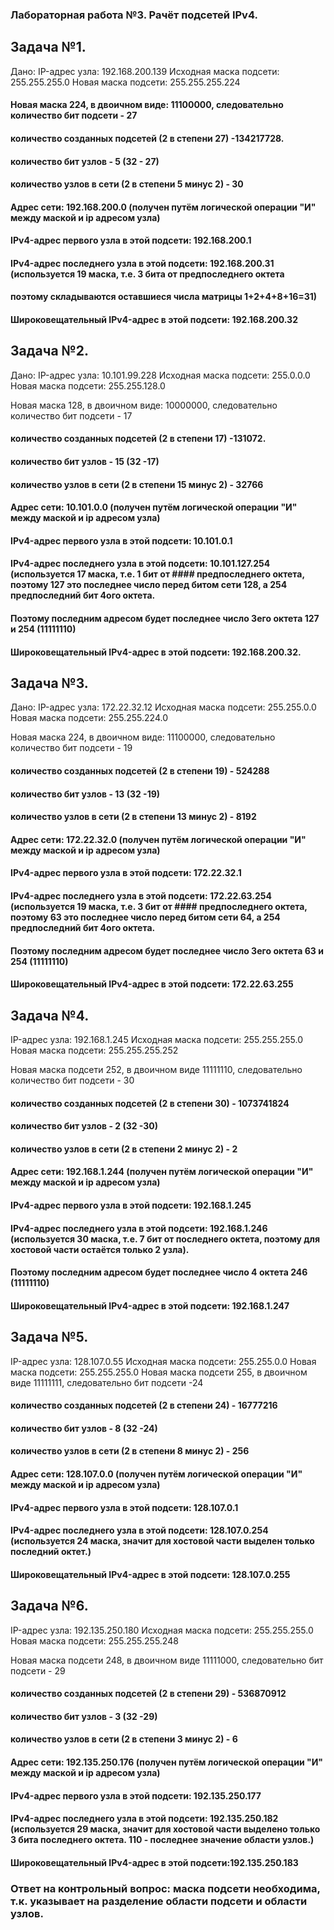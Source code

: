 ### Лабораторная работа №3. Рачёт подсетей IPv4.

## Задача №1.

Дано:
IP-адрес узла:	192.168.200.139
Исходная маска подсети:	255.255.255.0
Новая маска подсети:	255.255.255.224

#### Новая маска 224, в двоичном виде: 11100000, следовательно количество бит подсети - 27
####  количество созданных подсетей (2 в степени 27) -134217728.
####   количество бит узлов - 5 (32 - 27)
####   количество узлов в сети (2 в степени 5 минус 2) - 30
####   Адрес сети: 192.168.200.0 (получен путём логической операции "И" между маской и ip адресом узла)
####   IPv4-адрес первого узла в этой подсети: 192.168.200.1
####   IPv4-адрес последнего узла в этой подсети: 192.168.200.31 (используется 19 маска, т.е. 3 бита от предпоследнего октета
####   поэтому складываются оставшиеся числа матрицы 1+2+4+8+16=31)
####   Широковещательный IPv4-адрес в этой подсети: 192.168.200.32
                                                         
## Задача №2.

Дано:
IP-адрес узла:	10.101.99.228
Исходная маска подсети:	255.0.0.0
Новая маска подсети:	255.255.128.0

Новая маска 128, в двоичном виде: 10000000, следовательно количество бит подсети - 17
#### количество созданных подсетей (2 в степени 17) -131072.
#### количество бит узлов - 15 (32 -17)
#### количество узлов в сети (2 в степени 15 минус 2) - 32766
#### Адрес сети: 10.101.0.0 (получен путём логической операции "И" между маской и ip адресом узла)
#### IPv4-адрес первого узла в этой подсети: 10.101.0.1
#### IPv4-адрес последнего узла в этой подсети: 10.101.127.254 (используется 17 маска, т.е. 1 бит от                                                                             #### предпоследнего октета, поэтому 127 это последнее число перед битом сети 128, а 254 предпоследний бит 4ого октета.
#### Поэтому последним адресом будет последнее число 3его октета 127 и 254 (11111110) 
#### Широковещательный IPv4-адрес в этой подсети: 192.168.200.32.

## Задача №3.

Дано:
IP-адрес узла:	172.22.32.12
Исходная маска подсети:	255.255.0.0
Новая маска подсети:	255.255.224.0

Новая маска 224, в двоичном виде: 11100000, следовательно количество бит подсети - 19
#### количество созданных подсетей (2 в степени 19) - 524288 
#### количество бит узлов - 13 (32 -19)
#### количество узлов в сети (2 в степени 13 минус 2) - 8192
#### Адрес сети: 172.22.32.0 (получен путём логической операции "И" между маской и ip адресом узла)
#### IPv4-адрес первого узла в этой подсети: 172.22.32.1
#### IPv4-адрес последнего узла в этой подсети: 172.22.63.254 (используется 19 маска, т.е. 3 бит от                                                                             #### предпоследнего октета, поэтому 63 это последнее число перед битом сети 64, а 254 предпоследний бит 4ого октета.
#### Поэтому последним адресом будет последнее число 3его октета 63 и 254 (11111110) 
#### Широковещательный IPv4-адрес в этой подсети: 172.22.63.255

## Задача №4.

IP-адрес узла:	192.168.1.245
Исходная маска подсети:	255.255.255.0
Новая маска подсети:	255.255.255.252

Новая маска подсети 252, в двоичном виде 11111110, следовательно количество бит подсети - 30
#### количество созданных подсетей (2 в степени 30) - 1073741824
#### количество бит узлов - 2 (32 -30)
#### количество узлов в сети (2 в степени 2 минус 2) - 2
#### Адрес сети: 192.168.1.244 (получен путём логической операции "И" между маской и ip адресом узла)
#### IPv4-адрес первого узла в этой подсети: 192.168.1.245
#### IPv4-адрес последнего узла в этой подсети: 192.168.1.246   (используется 30 маска, т.е. 7 бит от последнего октета, поэтому для хостовой части остаётся только 2 узла).
#### Поэтому последним адресом будет последнее число 4 октета 246 (11111110) 
#### Широковещательный IPv4-адрес в этой подсети: 192.168.1.247


## Задача №5.

IP-адрес узла:	128.107.0.55
Исходная маска подсети:	255.255.0.0
Новая маска подсети:	255.255.255.0
Новая маска подсети 255, в двоичном виде 11111111, следовательно бит подсети -24
#### количество созданных подсетей (2 в степени 24) - 16777216
#### количество бит узлов - 8 (32 -24)
#### количество узлов в сети (2 в степени 8 минус 2) - 256
#### Адрес сети: 128.107.0.0 (получен путём логической операции "И" между маской и ip адресом узла)
#### IPv4-адрес первого узла в этой подсети: 128.107.0.1
#### IPv4-адрес последнего узла в этой подсети: 128.107.0.254 (используется 24 маска, значит для хостовой части выделен только последний октет.)
#### Широковещательный IPv4-адрес в этой подсети: 128.107.0.255


## Задача №6.

IP-адрес узла:	192.135.250.180
Исходная маска подсети:	255.255.255.0
Новая маска подсети:	255.255.255.248

Новая маска подсети 248, в двоичном виде 11111000, следовательно бит подсети - 29
#### количество созданных подсетей (2 в степени 29) - 536870912
#### количество бит узлов - 3 (32 -29)
#### количество узлов в сети (2 в степени 3 минус 2) - 6
#### Адрес сети: 192.135.250.176 (получен путём логической операции "И" между маской и ip адресом узла)
#### IPv4-адрес первого узла в этой подсети: 192.135.250.177
#### IPv4-адрес последнего узла в этой подсети: 192.135.250.182 (используется 29 маска, значит для хостовой части выделено только 3 бита последнего октета. 110 - последнее значение области узлов.)
#### Широковещательный IPv4-адрес в этой подсети:192.135.250.183

### Ответ на контрольный вопрос: маска подсети необходима, т.к. указывает на разделение области подсети и области узлов.




